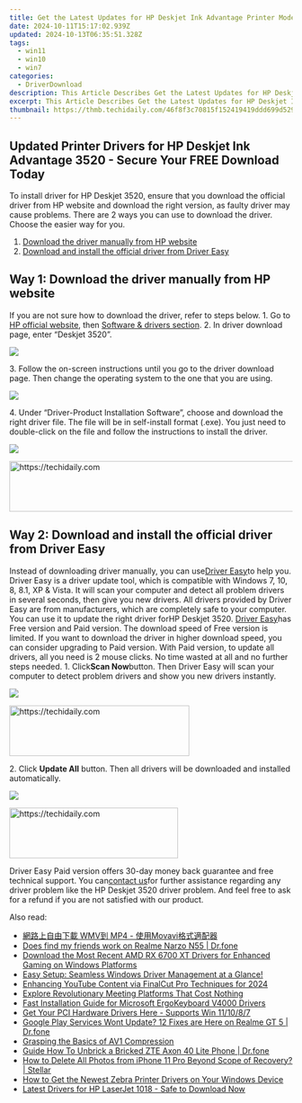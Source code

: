 ```yaml
---
title: Get the Latest Updates for HP Deskjet Ink Advantage Printer Model 3520
date: 2024-10-11T15:17:02.939Z
updated: 2024-10-13T06:35:51.328Z
tags:
  - win11
  - win10
  - win7
categories:
  - DriverDownload
description: This Article Describes Get the Latest Updates for HP Deskjet Ink Advantage Printer Model 3520
excerpt: This Article Describes Get the Latest Updates for HP Deskjet Ink Advantage Printer Model 3520
thumbnail: https://thmb.techidaily.com/46f8f3c70815f152419419ddd699d5297d1d12c7e29c16f1ef4c1543e402a7a3.jpg
---
```


## Updated Printer Drivers for HP Deskjet Ink Advantage 3520 - Secure Your FREE Download Today

To install driver for HP Deskjet 3520, ensure that you download the official driver from HP website and download the right version, as faulty driver may cause problems. There are 2 ways you can use to download the driver. Choose the easier way for you.

1. [Download the driver manually from HP website](https://tools.techidaily.com/drivereasy/download/)
2. [Download and install the official driver from Driver Easy](https://tools.techidaily.com/drivereasy/download/)

## Way 1: Download the driver manually from HP website

If you are not sure how to download the driver, refer to steps below. 1\. Go to [HP official website](http://www8.hp.com/sg/en/home.html), then [Software & drivers section](http://support.hp.com/sg-en/drivers). 2\. In driver download page, enter “Deskjet 3520”.

![](https://images.drivereasy.com/wp-content/uploads/2016/10/img_57fc4eed973a5.jpg)

3\. Follow the on-screen instructions until you go to the driver download page. Then change the operating system to the one that you are using.

![](https://images.drivereasy.com/wp-content/uploads/2016/10/img_57fc4f4fc4aa7.jpg)

4\. Under “Driver-Product Installation Software”, choose and download the right driver file. The file will be in self-install format (.exe). You just need to double-click on the file and follow the instructions to install the driver.

![](https://images.drivereasy.com/wp-content/uploads/2016/10/img_57fc4faee6306.png)

<!-- affiliate ads begin -->
<a href="https://appsumo.8odi.net/c/5597632/2111968/7443" target="_top" id="2111968">
  <img src="//a.impactradius-go.com/display-ad/7443-2111968" border="0" alt="https://techidaily.com" width="728" height="90"/>
</a>
<img height="0" width="0" src="https://appsumo.8odi.net/i/5597632/2111968/7443" style="position:absolute;visibility:hidden;" border="0" />
<!-- affiliate ads end -->

## Way 2: Download and install the official driver from Driver Easy

Instead of downloading driver manually, you can use[Driver Easy](https://tools.techidaily.com/drivereasy/download/)to help you. Driver Easy is a driver update tool, which is compatible with Windows 7, 10, 8, 8.1, XP & Vista. It will scan your computer and detect all problem drivers in several seconds, then give you new drivers. All drivers provided by Driver Easy are from manufacturers, which are completely safe to your computer. You can use it to update the right driver forHP Deskjet 3520\. [Driver Easy](https://tools.techidaily.com/drivereasy/download/)has Free version and Paid version. The download speed of Free version is limited. If you want to download the driver in higher download speed, you can consider upgrading to Paid version. With Paid version, to update all drivers, all you need is 2 mouse clicks. No time wasted at all and no further steps needed. 1\. Click**Scan Now**button. Then Driver Easy will scan your computer to detect problem drivers and show you new drivers instantly.

![](https://images.drivereasy.com/wp-content/uploads/2017/04/img_58fedf88e463c.png)

<!-- affiliate ads begin -->
<a href="https://aligracehair.sjv.io/c/5597632/2135415/19272" target="_top" id="2135415">
  <img src="//a.impactradius-go.com/display-ad/19272-2135415" border="0" alt="https://techidaily.com" width="320" height="90"/>
</a>
<img height="0" width="0" src="https://aligracehair.sjv.io/i/5597632/2135415/19272" style="position:absolute;visibility:hidden;" border="0" />
<!-- affiliate ads end -->

2\. Click **Update All** button. Then all drivers will be downloaded and installed automatically.

![](https://images.drivereasy.com/wp-content/uploads/2017/04/img_58fedffd9ee04.jpg)

<!-- affiliate ads begin -->
<a href="https://aligracehair.sjv.io/c/5597632/1948949/19272" target="_top" id="1948949">
  <img src="//a.impactradius-go.com/display-ad/19272-1948949" border="0" alt="https://techidaily.com" width="300" height="90"/>
</a>
<img height="0" width="0" src="https://aligracehair.sjv.io/i/5597632/1948949/19272" style="position:absolute;visibility:hidden;" border="0" />
<!-- affiliate ads end -->

Driver Easy Paid version offers 30-day money back guarantee and free technical support. You can[contact us](https://tools.techidaily.com/drivereasy/download/)for further assistance regarding any driver problem like the HP Deskjet 3520 driver problem. And feel free to ask for a refund if you are not satisfied with our product.

<ins class="adsbygoogle"
     style="display:block"
     data-ad-format="autorelaxed"
     data-ad-client="ca-pub-7571918770474297"
     data-ad-slot="1223367746"></ins>

<ins class="adsbygoogle"
     style="display:block"
     data-ad-client="ca-pub-7571918770474297"
     data-ad-slot="8358498916"
     data-ad-format="auto"
     data-full-width-responsive="true"></ins>

<span class="atpl-alsoreadstyle">Also read:</span>
<div><ul>
<li><a href="https://blog-min.techidaily.com/wmv-mp4-movavi/"><u>網路上自由下載 WMV到 MP4 - 使用Movavi格式適配器</u></a></li>
<li><a href="https://location-social.techidaily.com/does-find-my-friends-work-on-realme-narzo-n55-drfone-by-drfone-virtual-android/"><u>Does find my friends work on Realme Narzo N55 | Dr.fone</u></a></li>
<li><a href="https://hardware-help.techidaily.com/download-the-most-recent-amd-rx-6700-xt-drivers-for-enhanced-gaming-on-windows-platforms/"><u>Download the Most Recent AMD RX 6700 XT Drivers for Enhanced Gaming on Windows Platforms</u></a></li>
<li><a href="https://hardware-help.techidaily.com/1722963340775-easy-setup-seamless-windows-driver-management-at-a-glance/"><u>Easy Setup: Seamless Windows Driver Management at a Glance!</u></a></li>
<li><a href="https://youtube-video-recordings.techidaily.com/enhancing-youtube-content-via-finalcut-pro-techniques-for-2024/"><u>Enhancing YouTube Content via FinalCut Pro Techniques for 2024</u></a></li>
<li><a href="https://screen-activity-recording.techidaily.com/explore-revolutionary-meeting-platforms-that-cost-nothing/"><u>Explore Revolutionary Meeting Platforms That Cost Nothing</u></a></li>
<li><a href="https://hardware-help.techidaily.com/fast-installation-guide-for-microsoft-ergokeyboard-v4000-drivers/"><u>Fast Installation Guide for Microsoft ErgoKeyboard V4000 Drivers</u></a></li>
<li><a href="https://hardware-help.techidaily.com/get-your-pci-hardware-drivers-here-supports-win-111087/"><u>Get Your PCI Hardware Drivers Here - Supports Win 11/10/8/7</u></a></li>
<li><a href="https://howto.techidaily.com/google-play-services-wont-update-12-fixes-are-here-on-realme-gt-5-drfone-by-drfone-fix-android-problems-fix-android-problems/"><u>Google Play Services Wont Update? 12 Fixes are Here on Realme GT 5 | Dr.fone</u></a></li>
<li><a href="https://extra-resources.techidaily.com/grasping-the-basics-of-av1-compression/"><u>Grasping the Basics of AV1 Compression</u></a></li>
<li><a href="https://change-location.techidaily.com/guide-how-to-unbrick-a-bricked-zte-axon-40-lite-phone-drfone-by-drfone-fix-android-problems-fix-android-problems/"><u>Guide How To Unbrick a Bricked ZTE Axon 40 Lite Phone | Dr.fone</u></a></li>
<li><a href="https://phone-solutions.techidaily.com/how-to-delete-all-photos-from-iphone-11-pro-beyond-scope-of-recovery-stellar-by-stellar-data-recovery-ios-iphone-data-recovery/"><u>How to Delete All Photos from iPhone 11 Pro Beyond Scope of Recovery? | Stellar</u></a></li>
<li><a href="https://hardware-help.techidaily.com/how-to-get-the-newest-zebra-printer-drivers-on-your-windows-device/"><u>How to Get the Newest Zebra Printer Drivers on Your Windows Device</u></a></li>
<li><a href="https://hardware-help.techidaily.com/latest-drivers-for-hp-laserjet-1018-safe-to-download-now/"><u>Latest Drivers for HP LaserJet 1018 - Safe to Download Now</u></a></li>
</ul></div>

